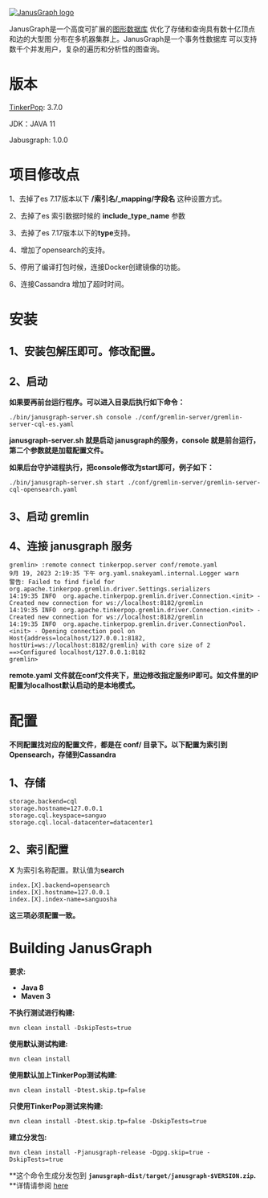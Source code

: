 [![JanusGraph logo](janusgraph.png)](https://janusgraph.org/)

JanusGraph是一个高度可扩展的[图形数据库](https://en.wikipedia.org/wiki/Graph_database)
优化了存储和查询具有数十亿顶点和边的大型图
分布在多机器集群上。JanusGraph是一个事务性数据库
可以支持数千个并发用户，复杂的遍历和分析性的图查询。

# 版本

[TinkerPop](https://tinkerpop.apache.org/docs/current/upgrade/#_tinkerpop_upgrade_information): 3.7.0

JDK：JAVA 11

Jabusgraph: 1.0.0

# 项目修改点

1、去掉了es 7.17版本以下 **/索引名/_mapping/字段名** 这种设置方式。

2、去掉了es 索引数据时候的 **include_type_name** 参数

3、去掉了es 7.17版本以下的**type**支持。

4、增加了opensearch的支持。

5、停用了编译打包时候，连接Docker创建镜像的功能。

6、连接Cassandra 增加了超时时间。

# 安装

## 1、安装包解压即可。修改配置。

## 2、启动

**如果要再前台运行程序。可以进入目录后执行如下命令：**

```
./bin/janusgraph-server.sh console ./conf/gremlin-server/gremlin-server-cql-es.yaml
```

**janusgraph-server.sh 就是启动 janusgraph的服务，console 就是前台运行，第二个参数就是加载配置文件。**

**如果后台守护进程执行，把console修改为start即可，例子如下：**

```
./bin/janusgraph-server.sh start ./conf/gremlin-server/gremlin-server-cql-opensearch.yaml
```

## 3、启动 gremlin

## 4、连接 janusgraph 服务

```
gremlin> :remote connect tinkerpop.server conf/remote.yaml
9月 19, 2023 2:19:35 下午 org.yaml.snakeyaml.internal.Logger warn
警告: Failed to find field for org.apache.tinkerpop.gremlin.driver.Settings.serializers
14:19:35 INFO  org.apache.tinkerpop.gremlin.driver.Connection.<init> - Created new connection for ws://localhost:8182/gremlin
14:19:35 INFO  org.apache.tinkerpop.gremlin.driver.Connection.<init> - Created new connection for ws://localhost:8182/gremlin
14:19:35 INFO  org.apache.tinkerpop.gremlin.driver.ConnectionPool.<init> - Opening connection pool on Host{address=localhost/127.0.0.1:8182, hostUri=ws://localhost:8182/gremlin} with core size of 2
==>Configured localhost/127.0.0.1:8182
gremlin>
```

**remote.yaml 文件就在conf文件夹下，里边修改指定服务IP即可。如文件里的IP配置为localhost默认启动的是本地模式。**

# 配置

**不同配置找对应的配置文件，都是在 conf/ 目录下。以下配置为索引到Opensearch，存储到Cassandra**

## 1、存储

```
storage.backend=cql
storage.hostname=127.0.0.1
storage.cql.keyspace=sanguo
storage.cql.local-datacenter=datacenter1
```

## 2、索引配置

**X** 为索引名称配置。默认值为**search**

```
index.[X].backend=opensearch
index.[X].hostname=127.0.0.1
index.[X].index-name=sanguosha
```

**这三项必须配置一致。**

# Building JanusGraph

**要求:**

* **Java 8**
* **Maven 3**

**不执行测试进行构建:**

```
mvn clean install -DskipTests=true
```

**使用默认测试构建:**

```
mvn clean install
```

**使用默认加上TinkerPop测试构建:**

```
mvn clean install -Dtest.skip.tp=false
```

**只使用TinkerPop测试来构建:**

```
mvn clean install -Dtest.skip.tp=false -DskipTests=true
```

**建立分发包:**

```
mvn clean install -Pjanusgraph-release -Dgpg.skip=true -DskipTests=true
```

**这个命令生成分发包到 **`janusgraph-dist/target/janusgraph-$VERSION.zip`.**
**详情请参阅 [here](janusgraph-dist/README.md#building-zip-archives)
